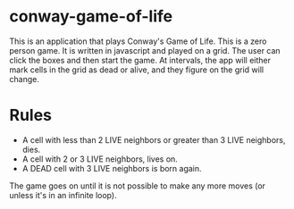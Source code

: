 # conway-game-of-life

This is an application that plays Conway's Game of Life. This is a zero person game. It is written in javascript and played on a grid. The user can click the boxes and then start the game. At intervals, the app will either mark cells in the grid as dead or alive, and they figure on the grid will change.

# Rules
- A cell with less than 2 LIVE neighbors or greater than 3 LIVE neighbors, dies.
- A cell with 2 or 3 LIVE neighbors, lives on.
- A DEAD cell with 3 LIVE neighbors is born again.

The game goes on until it is not possible to make any more moves (or unless it's in an infinite loop).
